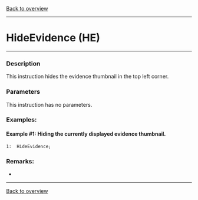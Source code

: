 [Back to overview](index.md)

---
# HideEvidence (HE)
---
### Description
This instruction hides the evidence thumbnail in the top left corner.

### Parameters
This instruction has no parameters.

### Examples:
#### Example #1: Hiding the currently displayed evidence thumbnail.
```
1:  HideEvidence;
```

### Remarks:
-

---
[Back to overview](index.md)